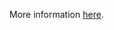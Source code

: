 More information [here](https://docs.bridgecrew.io/docs/ensure-that-key-vault-enables-soft-delete).
